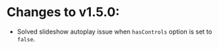 # Changes to v1.5.0:

- Solved slideshow autoplay issue when `hasControls` option is set to `false`.

